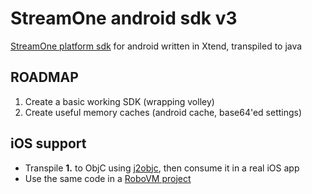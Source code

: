 # StreamOne android sdk v3
[StreamOne platform sdk](http://www.streamone.nl/) for android written in Xtend, transpiled to java

ROADMAP
-------
1. Create a basic working SDK (wrapping volley)
2. Create useful memory caches (android cache, base64'ed settings)

iOS support
-----------
* Transpile **1.** to ObjC using [j2objc](https://github.com/google/j2objc), then consume it in a real iOS app
* Use the same code in a [RoboVM project](https://robovm.com)
